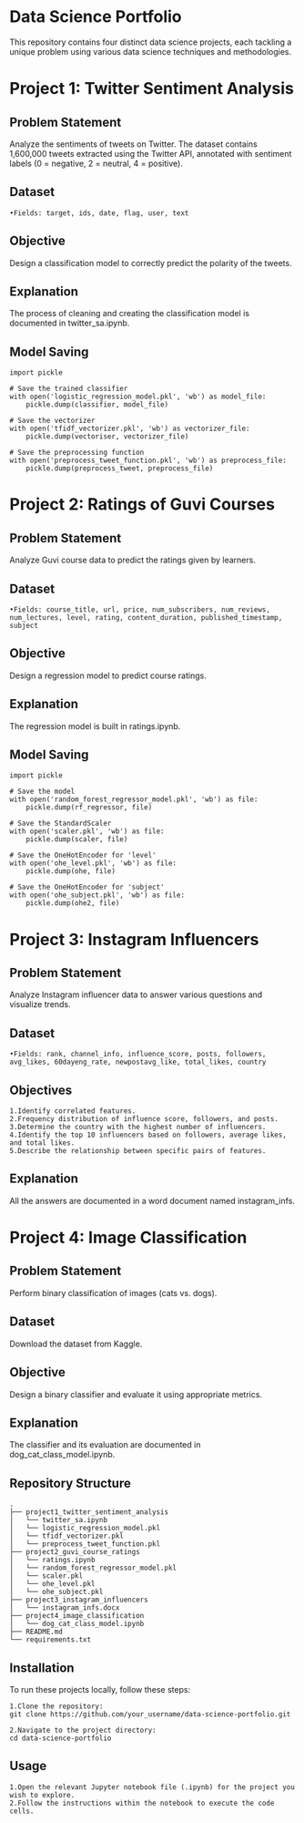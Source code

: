 # Data Science Portfolio

This repository contains four distinct data science projects, each tackling a unique problem using various data science techniques and methodologies.

# Project 1: Twitter Sentiment Analysis

## Problem Statement
Analyze the sentiments of tweets on Twitter. The dataset contains 1,600,000 tweets extracted using the Twitter API, annotated with sentiment labels (0 = negative, 2 = neutral, 4 = positive).

## Dataset

    •Fields: target, ids, date, flag, user, text
    
## Objective

Design a classification model to correctly predict the polarity of the tweets.

## Explanation

The process of cleaning and creating the classification model is documented in twitter_sa.ipynb.

## Model Saving

    import pickle
    
    # Save the trained classifier
    with open('logistic_regression_model.pkl', 'wb') as model_file:
        pickle.dump(classifier, model_file)
    
    # Save the vectorizer
    with open('tfidf_vectorizer.pkl', 'wb') as vectorizer_file:
        pickle.dump(vectoriser, vectorizer_file)
    
    # Save the preprocessing function
    with open('preprocess_tweet_function.pkl', 'wb') as preprocess_file:
        pickle.dump(preprocess_tweet, preprocess_file)


# Project 2: Ratings of Guvi Courses

## Problem Statement
Analyze Guvi course data to predict the ratings given by learners.

## Dataset
    •Fields: course_title, url, price, num_subscribers, num_reviews, num_lectures, level, rating, content_duration, published_timestamp, subject

## Objective
Design a regression model to predict course ratings.

## Explanation
The regression model is built in ratings.ipynb.

## Model Saving

    import pickle
    
    # Save the model
    with open('random_forest_regressor_model.pkl', 'wb') as file:
        pickle.dump(rf_regressor, file)
    
    # Save the StandardScaler
    with open('scaler.pkl', 'wb') as file:
        pickle.dump(scaler, file)
    
    # Save the OneHotEncoder for 'level'
    with open('ohe_level.pkl', 'wb') as file:
        pickle.dump(ohe, file)
    
    # Save the OneHotEncoder for 'subject'
    with open('ohe_subject.pkl', 'wb') as file:
        pickle.dump(ohe2, file)


# Project 3: Instagram Influencers

## Problem Statement
Analyze Instagram influencer data to answer various questions and visualize trends.

## Dataset
    •Fields: rank, channel_info, influence_score, posts, followers, avg_likes, 60dayeng_rate, newpostavg_like, total_likes, country
    
## Objectives

    1.Identify correlated features.
    2.Frequency distribution of influence score, followers, and posts.
    3.Determine the country with the highest number of influencers.
    4.Identify the top 10 influencers based on followers, average likes, and total likes.
    5.Describe the relationship between specific pairs of features.


## Explanation
All the answers are documented in a word document named instagram_infs.

# Project 4: Image Classification

## Problem Statement
Perform binary classification of images (cats vs. dogs).

## Dataset
Download the dataset from Kaggle.

## Objective
Design a binary classifier and evaluate it using appropriate metrics.

## Explanation
The classifier and its evaluation are documented in dog_cat_class_model.ipynb.


## Repository Structure

    .
    ├── project1_twitter_sentiment_analysis
    │   └── twitter_sa.ipynb
    │   └── logistic_regression_model.pkl
    │   └── tfidf_vectorizer.pkl
    │   └── preprocess_tweet_function.pkl
    ├── project2_guvi_course_ratings
    │   └── ratings.ipynb
    │   └── random_forest_regressor_model.pkl
    │   └── scaler.pkl
    │   └── ohe_level.pkl
    │   └── ohe_subject.pkl
    ├── project3_instagram_influencers
    │   └── instagram_infs.docx
    ├── project4_image_classification
    │   └── dog_cat_class_model.ipynb
    ├── README.md
    └── requirements.txt


## Installation
To run these projects locally, follow these steps:

    1.Clone the repository:
    git clone https://github.com/your_username/data-science-portfolio.git
    
    2.Navigate to the project directory:
    cd data-science-portfolio
    

## Usage

    1.Open the relevant Jupyter notebook file (.ipynb) for the project you wish to explore.
    2.Follow the instructions within the notebook to execute the code cells.
